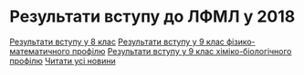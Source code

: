 # Результати вступу до ЛФМЛ у 2018
[Результати вступу у 8 клас](/files/результати-вступу-до-лфмл-у-2018/вступ-2018-у-8-клас.pdf)
[Результати вступу у 9 клас фізико-математичного профілю](/files/результати-вступу-до-лфмл-у-2018/вступ-2018-у-9-фм.pdf)
[Результати вступу у 9 клас хіміко-біологічного профілю](/files/результати-вступу-до-лфмл-у-2018/вступ-2018-у-9-хб.pdf)
[Читати усі новини](/news)

